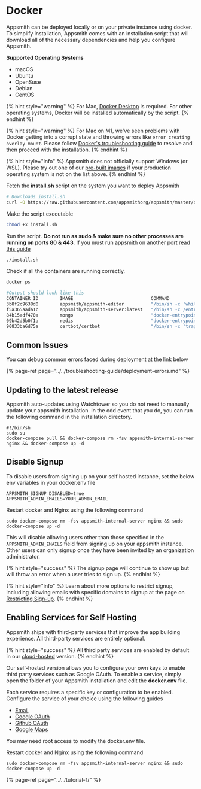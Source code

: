 # Docker

Appsmith can be deployed locally or on your private instance using docker. To simplify installation, Appsmith comes with an installation script that will download all of the necessary dependencies and help you configure Appsmith.

**Supported Operating Systems**

* macOS
* Ubuntu
* OpenSuse
* Debian
* CentOS

{% hint style="warning" %}
For Mac, [Docker Desktop](https://docs.docker.com/docker-for-mac/install/) is required. For other operating systems, Docker will be installed automatically by the script.
{% endhint %}

{% hint style="warning" %}
For Mac on M1, we've seen problems with Docker getting into a corrupt state and throwing errors like `error creating overlay mount`. Please follow [Docker's troubleshooting guide](https://docs.docker.com/docker-for-mac/troubleshoot/) to resolve and then proceed with the installation.
{% endhint %}

{% hint style="info" %}
Appsmith does not officially support Windows \(or WSL\). Please try out one of our [pre-built images](../) if your production operating system is not on the list above.
{% endhint %}

Fetch the **install.sh** script on the system you want to deploy Appsmith

```bash
# Downloads install.sh
curl -O https://raw.githubusercontent.com/appsmithorg/appsmith/master/deploy/install.sh
```

Make the script executable

```bash
chmod +x install.sh
```

Run the script. **Do not run as sudo & make sure no other processes are running on ports 80 & 443**. If you must run appsmith on another port [read this guide](../../troubleshooting-guide/deployment-errors.md#ports-unavailable)

```bash
./install.sh
```

Check if all the containers are running correctly.

```bash
docker ps

#Output should look like this
CONTAINER ID        IMAGE                             COMMAND                  CREATED             STATUS              PORTS                                      NAMES
3b8f2c9638d0        appsmith/appsmith-editor          "/bin/sh -c 'while :…"   17 minutes ago      Up 17 minutes       0.0.0.0:80->80/tcp, 0.0.0.0:443->443/tcp   appsmith_nginx_1
f5a365aada1c        appsmith/appsmith-server:latest   "/bin/sh -c /entrypo…"   17 minutes ago      Up 17 minutes       0.0.0.0:8080->8080/tcp                     appsmith_appsmith-internal-server_1
84b15adf470a        mongo                             "docker-entrypoint.s…"   17 minutes ago      Up 17 minutes       0.0.0.0:27017->27017/tcp                   appsmith_mongo_1
09b42d5b0f1a        redis                             "docker-entrypoint.s…"   17 minutes ago      Up 17 minutes       0.0.0.0:6379->6379/tcp                     appsmith_redis_1
90833ba6d75a        certbot/certbot                   "/bin/sh -c 'trap ex…"   17 minutes ago      Up 17 minutes       80/tcp, 443/tcp                            appsmith_certbot_1
```

## Common Issues

You can debug common errors faced during deployment at the link below

{% page-ref page="../../troubleshooting-guide/deployment-errors.md" %}

## Updating to the latest release

Appsmith auto-updates using Watchtower so you do not need to manually update your appsmith installation. In the odd event that you do, you can run the following command in the installation directory.

```text
#!/bin/sh
sudo su
docker-compose pull && docker-compose rm -fsv appsmith-internal-server nginx && docker-compose up -d
```

## Disable Signup

To disable users from signing up on your self hosted instance, set the below env variables in your docker.env file

```text
APPSMITH_SIGNUP_DISABLED=true
APPSMITH_ADMIN_EMAILS=YOUR_ADMIN_EMAIL
```

Restart docker and Nginx using the following command

```text
sudo docker-compose rm -fsv appsmith-internal-server nginx && sudo docker-compose up -d
```

This will disable allowing users other than those specified in the `APPSMITH_ADMIN_EMAILS` field from signing up on your appsmith instance. Other users can only signup once they have been invited by an organization administrator.

{% hint style="success" %}
The signup page will continue to show up but will throw an error when a user tries to sign up.
{% endhint %}

{% hint style="info" %}
Learn about more options to restrict signup, including allowing emails with specific domains to signup at the page on [Restricting Sign-up](../../how-to-guides/restricting-signup.md).
{% endhint %}

## Enabling Services for Self Hosting

Appsmith ships with third-party services that improve the app building experience. All third-party services are entirely optional.

{% hint style="success" %}
All third party services are enabled by default in our [cloud-hosted](https://appsmith.com) version.
{% endhint %}

Our self-hosted version allows you to configure your own keys to enable third party services such as Google OAuth. To enable a service, simply open the folder of your Appsmith installation and edit the **docker.env** file.

Each service requires a specific key or configuration to be enabled. Configure the service of your choice using the following guides

* [Email](email/)
* [Google OAuth](google-login.md)
* [Github OAuth](github-login.md)
* [Google Maps](google-maps.md)

You may need root access to modify the docker.env file.

Restart docker and Nginx using the following command

```text
sudo docker-compose rm -fsv appsmith-internal-server nginx && sudo docker-compose up -d
```

{% page-ref page="../../tutorial-1/" %}

